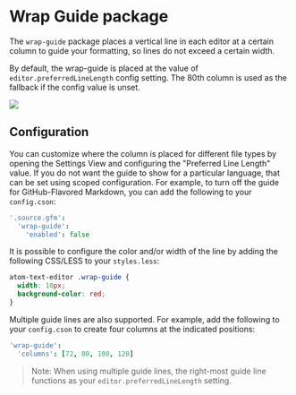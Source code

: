 # Wrap Guide package

The `wrap-guide` package places a vertical line in each editor at a certain column to guide your formatting, so lines do not exceed a certain width.

By default, the wrap-guide is placed at the value of `editor.preferredLineLength` config setting. The 80th column is used as the fallback if the config value is unset.

![](https://f.cloud.github.com/assets/671378/2241976/dbf6a8f6-9ced-11e3-8fef-d8a226301530.png)

## Configuration

You can customize where the column is placed for different file types by opening the Settings View and configuring the "Preferred Line Length" value. If you do not want the guide to show for a particular language, that can be set using scoped configuration. For example, to turn off the guide for GitHub-Flavored Markdown, you can add the following to your `config.cson`:

```coffeescript
'.source.gfm':
  'wrap-guide':
    'enabled': false
```

It is possible to configure the color and/or width of the line by adding the following CSS/LESS to your `styles.less`:

```css
atom-text-editor .wrap-guide {
  width: 10px;
  background-color: red;
}
```

Multiple guide lines are also supported. For example, add the following to your `config.cson` to create four columns at the indicated positions:

```coffeescript
'wrap-guide':
  'columns': [72, 80, 100, 120]
```

> Note: When using multiple guide lines, the right-most guide line functions as your `editor.preferredLineLength` setting.
